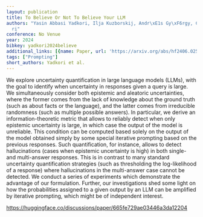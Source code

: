 ```yaml
---
layout: publication
title: To Believe Or Not To Believe Your LLM
authors: "Yasin Abbasi Yadkori, Ilja Kuzborskij, Andr\xE1s Gy\xF6rgy, Csaba Szepesv\xE1\
  ri"
conference: No Venue
year: 2024
bibkey: yadkori2024believe
additional_links: [{name: Paper, url: 'https://arxiv.org/abs/hf2406.02543'}]
tags: ["Prompting"]
short_authors: Yadkori et al.
---
```

We explore uncertainty quantification in large language models (LLMs), with the goal to identify when uncertainty in responses given a query is large. We simultaneously consider both epistemic and aleatoric uncertainties, where the former comes from the lack of knowledge about the ground truth (such as about facts or the language), and the latter comes from irreducible randomness (such as multiple possible answers). In particular, we derive an information-theoretic metric that allows to reliably detect when only epistemic uncertainty is large, in which case the output of the model is unreliable. This condition can be computed based solely on the output of the model obtained simply by some special iterative prompting based on the previous responses. Such quantification, for instance, allows to detect hallucinations (cases when epistemic uncertainty is high) in both single- and multi-answer responses. This is in contrast to many standard uncertainty quantification strategies (such as thresholding the log-likelihood of a response) where hallucinations in the multi-answer case cannot be detected. We conduct a series of experiments which demonstrate the advantage of our formulation. Further, our investigations shed some light on how the probabilities assigned to a given output by an LLM can be amplified by iterative prompting, which might be of independent interest.

https://huggingface.co/discussions/paper/665fe729ae03446a3da12204